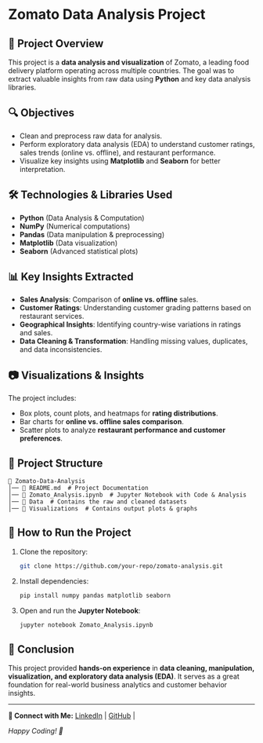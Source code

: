 # Zomato Data Analysis Project

## 📌 Project Overview
This project is a **data analysis and visualization** of Zomato, a leading food delivery platform operating across multiple countries. The goal was to extract valuable insights from raw data using **Python** and key data analysis libraries.

## 🔍 Objectives
- Clean and preprocess raw data for analysis.
- Perform exploratory data analysis (EDA) to understand customer ratings, sales trends (online vs. offline), and restaurant performance.
- Visualize key insights using **Matplotlib** and **Seaborn** for better interpretation.

## 🛠️ Technologies & Libraries Used
- **Python** (Data Analysis & Computation)
- **NumPy** (Numerical computations)
- **Pandas** (Data manipulation & preprocessing)
- **Matplotlib** (Data visualization)
- **Seaborn** (Advanced statistical plots)

## 📊 Key Insights Extracted
- **Sales Analysis**: Comparison of **online vs. offline** sales.
- **Customer Ratings**: Understanding customer grading patterns based on restaurant services.
- **Geographical Insights**: Identifying country-wise variations in ratings and sales.
- **Data Cleaning & Transformation**: Handling missing values, duplicates, and data inconsistencies.

## 📷 Visualizations & Insights
The project includes:
- Box plots, count plots, and heatmaps for **rating distributions**.
- Bar charts for **online vs. offline sales comparison**.
- Scatter plots to analyze **restaurant performance and customer preferences**.

## 📂 Project Structure
```
📁 Zomato-Data-Analysis
│── 📄 README.md  # Project Documentation
│── 📄 Zomato_Analysis.ipynb  # Jupyter Notebook with Code & Analysis
│── 📂 Data  # Contains the raw and cleaned datasets
│── 📂 Visualizations  # Contains output plots & graphs
```

## 🚀 How to Run the Project
1. Clone the repository:
   ```bash
   git clone https://github.com/your-repo/zomato-analysis.git
   ```
2. Install dependencies:
   ```bash
   pip install numpy pandas matplotlib seaborn
   ```
3. Open and run the **Jupyter Notebook**:
   ```bash
   jupyter notebook Zomato_Analysis.ipynb
   ```

## 📢 Conclusion
This project provided **hands-on experience** in **data cleaning, manipulation, visualization, and exploratory data analysis (EDA)**. It serves as a great foundation for real-world business analytics and customer behavior insights.

---

**🔗 Connect with Me:**
[LinkedIn](https://www.linkedin.com/in/muhammad-muaz-khan-40a73526b/) | [GitHub](https://github.com/CodewithMaaju) |

*Happy Coding! 🚀*
